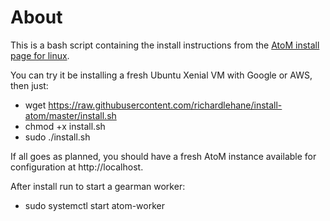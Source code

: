# About

This is a bash script containing the install instructions from the [AtoM install page for linux](https://www.accesstomemory.org/en/docs/2.4/admin-manual/installation/linux/ubuntu-xenial/).

You can try it be installing a fresh Ubuntu Xenial VM with Google or AWS, then just:

- wget https://raw.githubusercontent.com/richardlehane/install-atom/master/install.sh
- chmod +x install.sh
- sudo ./install.sh

If all goes as planned, you should have a fresh AtoM instance available for configuration at http://localhost.

After install run to start a gearman worker:

- sudo systemctl start atom-worker